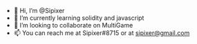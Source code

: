 - 👋 Hi, I’m @Sipixer
- 🌱 I’m currently learning solidity and javascript
- 💞️ I’m looking to collaborate on MultiGame
- 📫 You can reach me at Sipixer#8715 or at sipixer@gmail.com

